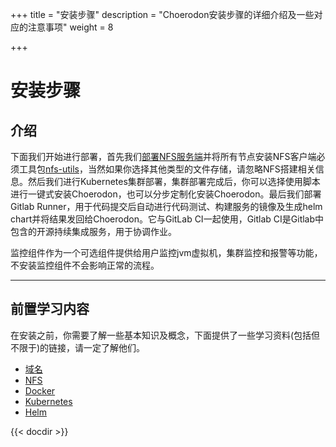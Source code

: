 +++
title = "安装步骤"
description = "Choerodon安装步骤的详细介绍及一些对应的注意事项"
weight = 8

+++

# 安装步骤

## 介绍
下面我们开始进行部署，首先我们[部署NFS服务端](./nfs/#客户端挂载nfs服务器共享目录-验证nfs服务端部署)并将所有节点安装NFS客户端必须工具包[nfs-utils](./nfs/#客户端挂载nfs服务器共享目录-验证nfs服务端部署)，当然如果你选择其他类型的文件存储，请忽略NFS搭建相关信息。然后我们进行Kubernetes集群部署，集群部署完成后，你可以选择使用脚本进行一键式安装Choerodon，也可以分步定制化安装Choerodon。最后我们部署Gitlab Runner，用于代码提交后自动进行代码测试、构建服务的镜像及生成helm chart并将结果发回给Choerodon。它与GitLab CI一起使用，Gitlab CI是Gitlab中包含的开源持续集成服务，用于协调作业。

监控组件作为一个可选组件提供给用户监控jvm虚拟机，集群监控和报警等功能，不安装监控组件不会影响正常的流程。

---

## 前置学习内容
在安装之前，你需要了解一些基本知识及概念，下面提供了一些学习资料(包括但不限于)的链接，请一定了解他们。

- [域名](https://baike.baidu.com/item/%E5%9F%9F%E5%90%8D)
- [NFS](https://baike.baidu.com/item/NFS/812203)
- [Docker](https://baike.baidu.com/item/Docker)
- [Kubernetes](http://docs.kubernetes.org.cn/)
- [Helm](https://www.helm.sh/)

{{< docdir >}}